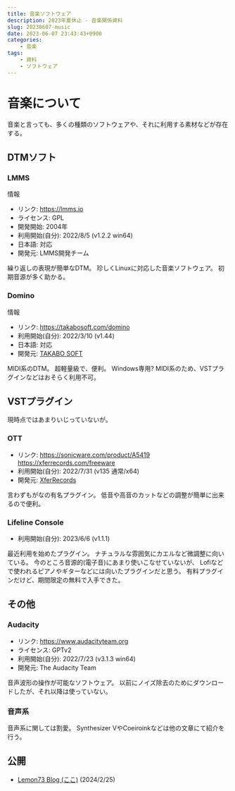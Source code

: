 ```yaml
---
title: 音楽ソフトウェア
description: 2023年夏休止 - 音楽関係資料
slug: 20230607-music
date: 2023-06-07 23:43:43+0900
categories:
    - 音楽
tags:
    - 資料
    - ソフトウェア
---
```


# 音楽について
音楽と言っても、多くの種類のソフトウェアや、それに利用する素材などが存在する。

## DTMソフト
### LMMS
情報
- リンク: https://lmms.io
- ライセンス: GPL
- 開発開始: 2004年
- 利用開始(自分): 2022/8/5 (v1.2.2 win64)
- 日本語: 対応
- 開発元: LMMS開発チーム

繰り返しの表現が簡単なDTM。
珍しくLinuxに対応した音楽ソフトウェア。
初期音源が多く助かる。

### Domino
情報
- リンク: https://takabosoft.com/domino
- 利用開始(自分): 2022/3/10 (v1.44)
- 日本語: 対応
- 開発元: [TAKABO SOFT](https://takabosoft.com)

MIDI系のDTM。
超軽量級で、便利。
Windows専用?
MIDI系のため、VSTプラグインなどはおそらく利用不可。

## VSTプラグイン
現時点ではあまりいじっていないが。

### OTT
- リンク: https://sonicware.com/product/A5419 https://xferrecords.com/freeware
- 利用開始(自分): 2022/7/31 (v135 通常/x64)
- 開発元: [XferRecords](https://xferrecords.com)

言わずもがなの有名プラグイン。
低音や高音のカットなどの調整が簡単に出来るので便利。

### Lifeline Console
- 利用開始(自分): 2023/6/6 (v1.1.1)

最近利用を始めたプラグイン。
ナチュラルな雰囲気にカエルなど微調整に向いている。
今のところ音源的(電子音)にあまり使いこなせていないが、
Lofiなどで使われるピアノやギターなどには向いたプラグインだと思う。
有料プラグインだけど、期間限定の無料で入手できた。

## その他
### Audacity
- リンク: https://www.audacityteam.org
- ライセンス: GPTv2
- 利用開始(自分): 2022/7/23 (v3.1.3 win64)
- 開発元: The Audacity Team

音声波形の操作が可能なソフトウェア。
以前にノイズ除去のためにダウンロードしたが、それ以降は使っていない。

### 音声系
音声系に関しては割愛。
Synthesizer VやCoeiroinkなどは他の文章にて紹介を行う。

## 公開
- [Lemon73 Blog (ここ)](./) (2024/2/25)
